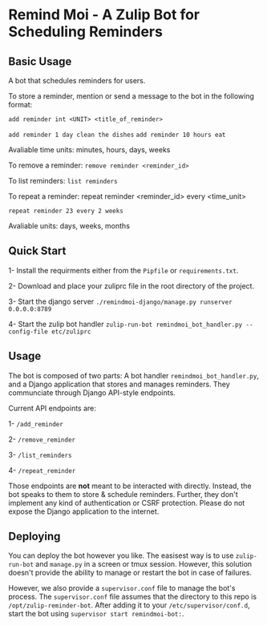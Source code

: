 # Remind Moi - A Zulip Bot for Scheduling Reminders
## Basic Usage

A bot that schedules reminders for users.

To store a reminder, mention or send a message to the bot in the following format:

`add reminder int <UNIT> <title_of_reminder>`

`add reminder 1 day clean the dishes`
`add reminder 10 hours eat`

Avaliable time units: minutes, hours, days, weeks

To remove a reminder:
`remove reminder <reminder_id>`

To list reminders:
`list reminders`

To repeat a reminder: 
repeat reminder <reminder_id> every <int> <time_unit>

`repeat reminder 23 every 2 weeks`

Avaliable units: days, weeks, months

## Quick Start
1- Install the requirments either from the `Pipfile` or `requirements.txt`.

2- Download and place your zuliprc file in the root directory of the project.

3- Start the django server `./remindmoi-django/manage.py runserver 0.0.0.0:8789`

4- Start the zulip bot handler `zulip-run-bot remindmoi_bot_handler.py --config-file etc/zuliprc`

## Usage

The bot is composed of two parts: A bot handler `remindmoi_bot_handler.py`, and a Django application that stores and manages reminders. They communciate through Django API-style endpoints.

Current API endpoints are: 

1- `/add_reminder`

2- `/remove_reminder`

3- `/list_reminders`

4- `/repeat_reminder`

Those endpoints are **not** meant to be interacted with directly. Instead, the bot speaks to them to store & schedule reminders. Further, they don't implement any kind of authentication or CSRF protection. Please do not expose the Django application to the internet. 

## Deploying 

You can deploy the bot however you like. The easisest way is to use `zulip-run-bot` and `manage.py` in a screen or tmux session. However, this solution doesn't provide the ability to manage or restart the bot in case of failures. 

However, we also provide a `supervisor.conf` file to manage the bot's process. The `supervisor.conf` file assumes that the directory to this repo is `/opt/zulip-reminder-bot`. After adding it to your `/etc/supervisor/conf.d`, start the bot using `supervisor start remindmoi-bot:`.
